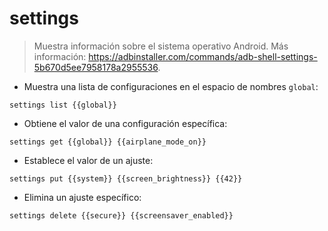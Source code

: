 # settings

> Muestra información sobre el sistema operativo Android.
> Más información: <https://adbinstaller.com/commands/adb-shell-settings-5b670d5ee7958178a2955536>.

- Muestra una lista de configuraciones en el espacio de nombres `global`:

`settings list {{global}}`

- Obtiene el valor de una configuración específica:

`settings get {{global}} {{airplane_mode_on}}`

- Establece el valor de un ajuste:

`settings put {{system}} {{screen_brightness}} {{42}}`

- Elimina un ajuste específico:

`settings delete {{secure}} {{screensaver_enabled}}`
